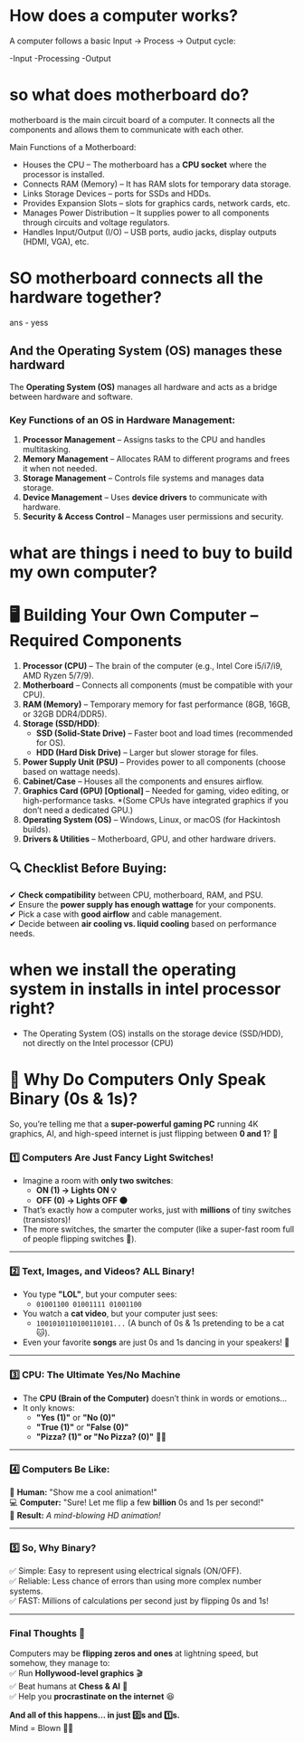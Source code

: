 # How does a computer works? 
 A computer follows a basic Input → Process → Output cycle:

-Input
-Processing
-Output

# so what does motherboard do?
motherboard is the main circuit board of a computer. It connects all the components and allows them to communicate with each other.

Main Functions of a Motherboard:
- Houses the CPU – The motherboard has a **CPU socket** where the processor is installed.
- Connects RAM (Memory) – It has RAM slots for temporary data storage.
- Links Storage Devices –  ports for SSDs and HDDs.
- Provides Expansion Slots – slots for graphics cards, network cards, etc.
- Manages Power Distribution – It supplies power to all components through circuits and voltage regulators.
- Handles Input/Output (I/O) – USB ports, audio jacks, display outputs (HDMI, VGA), etc.

# SO motherboard connects all the hardware together?
ans - yess

## **And the Operating System (OS) manages these hardward**
The **Operating System (OS)** manages all hardware and acts as a bridge between hardware and software.  

### **Key Functions of an OS in Hardware Management:**
1. **Processor Management** – Assigns tasks to the CPU and handles multitasking.
2. **Memory Management** – Allocates RAM to different programs and frees it when not needed.
3. **Storage Management** – Controls file systems and manages data storage.
4. **Device Management** – Uses **device drivers** to communicate with hardware.
5. **Security & Access Control** – Manages user permissions and security.

# what are things i need to buy to build my own computer?
# 🖥️ Building Your Own Computer – Required Components

1. **Processor (CPU)** – The brain of the computer (e.g., Intel Core i5/i7/i9, AMD Ryzen 5/7/9).
2. **Motherboard** – Connects all components (must be compatible with your CPU).
3. **RAM (Memory)** – Temporary memory for fast performance (8GB, 16GB, or 32GB DDR4/DDR5).
4. **Storage (SSD/HDD)**:
   - **SSD (Solid-State Drive)** – Faster boot and load times (recommended for OS).
   - **HDD (Hard Disk Drive)** – Larger but slower storage for files.
5. **Power Supply Unit (PSU)** – Provides power to all components (choose based on wattage needs).
6. **Cabinet/Case** – Houses all the components and ensures airflow.
7. **Graphics Card (GPU) [Optional]** – Needed for gaming, video editing, or high-performance tasks.
   *(Some CPUs have integrated graphics if you don’t need a dedicated GPU.)
15. **Operating System (OS)** – Windows, Linux, or macOS (for Hackintosh builds).
16. **Drivers & Utilities** – Motherboard, GPU, and other hardware drivers.


## **🔍 Checklist Before Buying:**
✔ **Check compatibility** between CPU, motherboard, RAM, and PSU.  
✔ Ensure the **power supply has enough wattage** for your components.  
✔ Pick a case with **good airflow** and cable management.  
✔ Decide between **air cooling vs. liquid cooling** based on performance needs.  

# when we install the operating system in installs in intel processor right?

 - The Operating System (OS) installs on the storage device (SSD/HDD), not directly on the Intel processor (CPU)


# 🤖 Why Do Computers Only Speak **Binary** (0s & 1s)?  

So, you’re telling me that a **super-powerful gaming PC** running 4K graphics, AI, and high-speed internet is just flipping between **0 and 1**? 🤯  

### **1️⃣ Computers Are Just Fancy Light Switches!**
- Imagine a room with **only two switches**:
  - **ON (1) → Lights ON 💡**
  - **OFF (0) → Lights OFF 🌑**
- That’s exactly how a computer works, just with **millions** of tiny switches (transistors)!  
- The more switches, the smarter the computer (like a super-fast room full of people flipping switches 🤣).

---

### **2️⃣ Text, Images, and Videos? ALL Binary!**
- You type **"LOL"**, but your computer sees:  
  - `01001100 01001111 01001100`  
- You watch a **cat video**, but your computer just sees:
  - `1001010110100110101...` (A bunch of 0s & 1s pretending to be a cat 🐱).
- Even your favorite **songs** are just 0s and 1s dancing in your speakers! 🎵

---

### **3️⃣ CPU: The Ultimate Yes/No Machine**
- The **CPU (Brain of the Computer)** doesn’t think in words or emotions…  
- It only knows:  
  - **"Yes (1)"** or **"No (0)"**  
  - **"True (1)"** or **"False (0)"**  
  - **"Pizza? (1)" or "No Pizza? (0)"** 🍕😂  

---

### **4️⃣ Computers Be Like:**
🚀 **Human:** "Show me a cool animation!"  
💻 **Computer:** "Sure! Let me flip a few **billion** 0s and 1s per second!"  
🤖 **Result:** *A mind-blowing HD animation!*  

---

### **5️⃣ So, Why Binary?**
✅ Simple: Easy to represent using electrical signals (ON/OFF).  
✅ Reliable: Less chance of errors than using more complex number systems.  
✅ FAST: Millions of calculations per second just by flipping 0s and 1s!  

---

### **Final Thoughts 🤔**
Computers may be **flipping zeros and ones** at lightning speed, but somehow, they manage to:  
✅ Run **Hollywood-level graphics** 🎬  
✅ Beat humans at **Chess & AI** 🤖  
✅ Help you **procrastinate on the internet** 😆  

**And all of this happens… in just 0️⃣s and 1️⃣s.**  
Mind = Blown 🤯💥  
